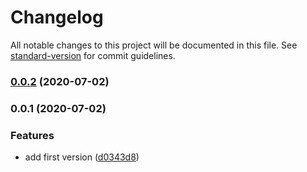 # Changelog

All notable changes to this project will be documented in this file. See [standard-version](https://github.com/conventional-changelog/standard-version) for commit guidelines.

### [0.0.2](https://github.com/loopingz/jsonpath-transformer/compare/v0.0.1...v0.0.2) (2020-07-02)

### 0.0.1 (2020-07-02)


### Features

* add first version ([d0343d8](https://github.com/loopingz/jsonpath-transformer/commit/d0343d8e98dd3275850545b10baa22bf2c96ff9c))

